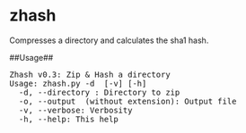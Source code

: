 zhash
=====

Compresses a directory and calculates the sha1 hash.


##Usage##

<pre>
Zhash v0.3: Zip & Hash a directory
Usage: zhash.py -d <directory> [-v] [-h]
  -d, --directory <directory>: Directory to zip
  -o, --output <filename> (without extension): Output file
  -v, --verbose: Verbosity
  -h, --help: This help
</pre>


